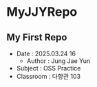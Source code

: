 # MyJJYRepo
## My First Repo
 - Date : 2025.03.24 16  
    - Author : Jung Jae Yun
 - Subject : OSS Practice
 - Classroom : 다향관 103
 
